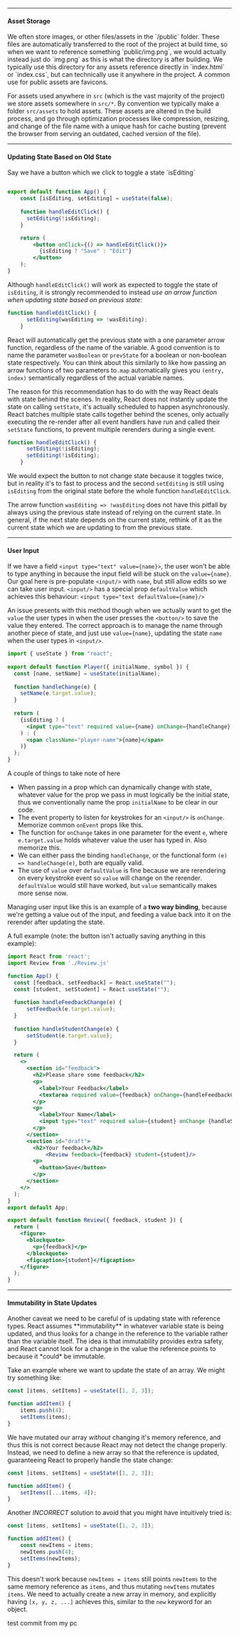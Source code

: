 <hr>
<h4>Asset Storage</h4>
We often store images, or other files/assets in the `/public` folder. These files are automatically transferred to the root of the project at build time, so when we want to reference something `public/img.png`, we would actually instead just do `img.png` as this is what the directory is after building. We typically use this directory for any assets reference directly in `index.html` or `index.css`, but can technically use it anywhere in the project. A common use for public assets are favicons.

For assets used anywhere in `src` (which is the vast majority of the project) we store assets somewhere in `src/*`. By convention we typically make a folder `src/assets` to hold assets. These assets are altered in the build process, and go through optimization processes like compression, resizing, and change of the file name with a unique hash for cache busting (prevent the browser from serving an outdated, cached version of the file).

<hr>
<h4>Updating State Based on Old State</h4>
Say we have a button which we click to toggle a state `isEditing`

```App.jsx

export default function App() {
	const [isEditing, setEditing] = useState(false);  
  
	function handleEditClick() {  
	  setEditing(!isEditing);  
	}

	return (
		<button onClick={() => handleEditClick()}>  
		  {isEditing ? "Save" : "Edit"}  
		</button>
	);
}
```

Although `handleEditClick()` will work as expected to toggle the state of `isEditing`, it is strongly recommended to instead *use an arrow function when updating state based on previous state*:

```App.jsx
function handleEditClick() {  
	  setEditing(wasEditing => !wasEditing);  
	}
```

React will automatically get the previous state with a one parameter arrow function, regardless of the name of the variable. A good convention is to name the parameter `wasBoolean` or `prevState` for a boolean or non-boolean state respectively. You can think about this similarly to like how passing an arrow functions of two parameters to`.map` automatically gives you `(entry, index)` semantically regardless of the actual variable names. 

The reason for this recommendation has to do with the way React deals with state behind the scenes. In reality, React does not instantly update the state on calling `setState`, it's actually scheduled to happen asynchronously. React batches multiple state calls together behind the scenes, only actually executing the re-render after all event handlers have run and called their `setState` functions, to prevent multiple rerenders during a single event.


```App.jsx
function handleEditClick() {  
	  setEditing(!isEditing);
	  setEditing(!isEditing);    
	}
```

We would expect the button to not change state because it toggles twice, but in reality it's to fast to process and the second `setEditing` is still using `isEditing` from the original state before the whole function `handleEditClick`.

The arrow function `wasEditing => !wasEditing` does not have this pitfall by always using the previous state instead of relying on the current state. In general, if the next state depends on the current state, rethink of it as the current state which we are updating to from the previous state.

<hr>
<h4>User Input</h4>

If we have a field `<input type="text" value={name}>`, the user won't be able to type anything in because the input field will be stuck on the `value={name}`. Our goal here is pre-populate `<input/>` with `name`, but still allow edits so we can take user input. `<input/>` has a special prop `defaultValue` which achieves this behaviour: `<input type="text defaultValue={name}/>`

An issue presents with this method though when we actually want to get the `value` the user types in when the user presses the `<button/>` to save the value they entered. The correct approach is to manage the name through another piece of state, and just use `value={name}`, updating the state `name` when the user types in `<input/>`.

```App.jsx
import { useState } from "react";  
  
export default function Player({ initialName, symbol }) {  
  const [name, setName] = useState(initialName);
  
  function handleChange(e) {  
    setName(e.target.value);  
  }  
  
  return (   
	{isEditing ? (  
	  <input type="text" required value={name} onChange={handleChange} />  
	) : (  
	  <span className="player-name">{name}</span>  
	)}   
  );  
}
```

A couple of things to take note of here
- When passing in a prop which can dynamically change with state, whatever value for the prop we pass in must logically be the initial state, thus we conventionally name the prop `initialName` to be clear in our code.
- The event property to listen for keystrokes for an `<input/>` is `onChange`. Memorize common `onEvent` props like this. 
- The function for `onChange` takes in one parameter for the event `e`, where `e.target.value` holds whatever value the user has typed in. Also memorize this.
- We can either pass the binding `handleChange`, or the functional form `(e) => handleChange(e)`, both are equally valid.
- The use of `value` over `defaultValue` is fine because we are rerendering on every keystroke event so `value` will change on the rerender. `defaultValue` would still have worked, but `value` semantically makes more sense now.

Managing user input like this is an example of a **two way binding**, because we're getting a value out of the input, and feeding a value back into it on the rerender after updating the state.

A full example (note: the button isn't actually saving anything in this example):

```App.jsx
import React from 'react';
import Review from './Review.js'

function App() {
  const [feedback, setFeedback] = React.useState("");
  const [student, setStudent] = React.useState("");
    
  function handleFeedbackChange(e) {
      setFeedback(e.target.value);
  }
  
  function handleStudentChange(e) {
      setStudent(e.target.value);
  }  

  return (
    <>
      <section id="feedback">
        <h2>Please share some feedback</h2>
        <p>
          <label>Your Feedback</label>
          <textarea required value={feedback} onChange={handleFeedbackChange}/>
        </p>
        <p>
          <label>Your Name</label>
          <input type="text" required value={student} onChange {handleStudentChange}/>
        </p>
      </section>
      <section id="draft">
        <h2>Your feedback</h2>
            <Review feedback={feedback} student={student}/>
        <p>
          <button>Save</button>
        </p>
      </section>
    </>
  );
}
export default App;
```

```Review.jsx
export default function Review({ feedback, student }) {
  return (
    <figure>
      <blockquote>
        <p>{feedback}</p>
      </blockquote>
      <figcaption>{student}</figcaption>
    </figure>
  );
}
```

<hr>

<h4>Immutability in State Updates</h4>
Another caveat we need to be careful of is updating state with reference types. React assumes **immutability** in whatever variable state is being updated, and thus looks for a change in the reference to the variable rather than the variable itself. The idea is that immutability provides extra safety, and React cannot look for a change in the value the reference points to because it *could* be immutable.

Take an example where we want to update the state of an array. We might try something like:

```App.jsx
const [items, setItems] = useState([1, 2, 3]); 

function addItem() { 
	items.push(4); 
	setItems(items);
}
```

We have mutated our array *without* changing it's memory reference, and thus this is not correct because React may not detect the change properly. Instead, we need to define a new array so that the reference is updated, guaranteeing React to properly handle the state change:

```App.jsx
const [items, setItems] = useState([1, 2, 3]); 

function addItem() { 
	setItems([...items, 4]);
}
```

Another *INCORRECT* solution to avoid that you might have intuitively tried is:
```App.jsx
const [items, setItems] = useState([1, 2, 3]); 

function addItem() {
	const newItems = items;
	newItems.push(4);
	setItems(newItems);
}
```

This doesn't work because `newItems = items` still points `newItems` to the same memory reference as `items`, and thus mutating `newItems` mutates `items`. We need to actually create a new array in memory, and explicitly having `[x, y, z, ...]` achieves this, similar to the `new` keyword for an object.

test commit from my pc